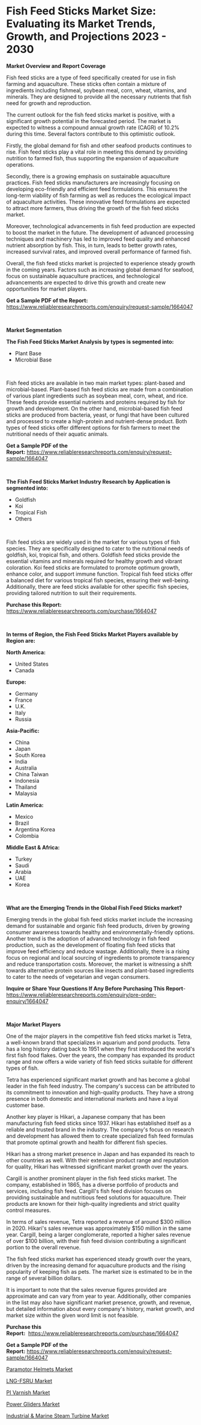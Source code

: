<p><h1>Fish Feed Sticks Market Size: Evaluating its Market Trends, Growth, and Projections 2023 - 2030</h1></p><p><strong>Market Overview and Report Coverage</strong></p>
<p><p>Fish feed sticks are a type of feed specifically created for use in fish farming and aquaculture. These sticks often contain a mixture of ingredients including fishmeal, soybean meal, corn, wheat, vitamins, and minerals. They are designed to provide all the necessary nutrients that fish need for growth and reproduction.</p><p>The current outlook for the fish feed sticks market is positive, with a significant growth potential in the forecasted period. The market is expected to witness a compound annual growth rate (CAGR) of 10.2% during this time. Several factors contribute to this optimistic outlook.</p><p>Firstly, the global demand for fish and other seafood products continues to rise. Fish feed sticks play a vital role in meeting this demand by providing nutrition to farmed fish, thus supporting the expansion of aquaculture operations.</p><p>Secondly, there is a growing emphasis on sustainable aquaculture practices. Fish feed sticks manufacturers are increasingly focusing on developing eco-friendly and efficient feed formulations. This ensures the long-term viability of fish farming as well as reduces the ecological impact of aquaculture activities. These innovative feed formulations are expected to attract more farmers, thus driving the growth of the fish feed sticks market.</p><p>Moreover, technological advancements in fish feed production are expected to boost the market in the future. The development of advanced processing techniques and machinery has led to improved feed quality and enhanced nutrient absorption by fish. This, in turn, leads to better growth rates, increased survival rates, and improved overall performance of farmed fish.</p><p>Overall, the fish feed sticks market is projected to experience steady growth in the coming years. Factors such as increasing global demand for seafood, focus on sustainable aquaculture practices, and technological advancements are expected to drive this growth and create new opportunities for market players.</p></p>
<p><strong>Get a Sample PDF of the Report:</strong> <a href="https://www.reliableresearchreports.com/enquiry/request-sample/1664047">https://www.reliableresearchreports.com/enquiry/request-sample/1664047</a></p>
<p>&nbsp;</p>
<p><strong>Market Segmentation</strong></p>
<p><strong>The Fish Feed Sticks Market Analysis by types is segmented into:</strong></p>
<p><ul><li>Plant Base</li><li>Microbial Base</li></ul></p>
<p>&nbsp;</p>
<p><p>Fish feed sticks are available in two main market types: plant-based and microbial-based. Plant-based fish feed sticks are made from a combination of various plant ingredients such as soybean meal, corn, wheat, and rice. These feeds provide essential nutrients and proteins required by fish for growth and development. On the other hand, microbial-based fish feed sticks are produced from bacteria, yeast, or fungi that have been cultured and processed to create a high-protein and nutrient-dense product. Both types of feed sticks offer different options for fish farmers to meet the nutritional needs of their aquatic animals.</p></p>
<p><strong>Get a Sample PDF of the Report:</strong>&nbsp;<a href="https://www.reliableresearchreports.com/enquiry/request-sample/1664047">https://www.reliableresearchreports.com/enquiry/request-sample/1664047</a></p>
<p>&nbsp;</p>
<p><strong>The Fish Feed Sticks Market Industry Research by Application is segmented into:</strong></p>
<p><ul><li>Goldfish</li><li>Koi</li><li>Tropical Fish</li><li>Others</li></ul></p>
<p>&nbsp;</p>
<p><p>Fish feed sticks are widely used in the market for various types of fish species. They are specifically designed to cater to the nutritional needs of goldfish, koi, tropical fish, and others. Goldfish feed sticks provide the essential vitamins and minerals required for healthy growth and vibrant coloration. Koi feed sticks are formulated to promote optimum growth, enhance color, and support immune function. Tropical fish feed sticks offer a balanced diet for various tropical fish species, ensuring their well-being. Additionally, there are feed sticks available for other specific fish species, providing tailored nutrition to suit their requirements.</p></p>
<p><strong>Purchase this Report:</strong>&nbsp; <a href="https://www.reliableresearchreports.com/purchase/1664047">https://www.reliableresearchreports.com/purchase/1664047</a></p>
<p>&nbsp;</p>
<p><strong>In terms of Region, the Fish Feed Sticks Market Players available by Region are:</strong></p>
<p>
    <p> <strong> North America: </strong>
        <ul>
            <li>United States</li>
            <li>Canada</li>
        </ul>
        </p> 
    <p> <strong> Europe: </strong>
        <ul>
            <li>Germany</li>
            <li>France</li>
            <li>U.K.</li>
            <li>Italy</li>
            <li>Russia</li>
        </ul>
        </p> 
    <p> <strong> Asia-Pacific: </strong>
        <ul>
            <li>China</li>
            <li>Japan</li>
            <li>South Korea</li>
            <li>India</li>
            <li>Australia</li>
            <li>China Taiwan</li>
            <li>Indonesia</li>
            <li>Thailand</li>
            <li>Malaysia</li>
        </ul>
        </p> 
    <p> <strong> Latin America: </strong>
        <ul>
            <li>Mexico</li>
            <li>Brazil</li>
            <li>Argentina Korea</li>
            <li>Colombia</li>
        </ul>
        </p> 
    <p> <strong> Middle East & Africa: </strong>
        <ul>
            <li>Turkey</li>
            <li>Saudi</li>
            <li>Arabia</li>
            <li>UAE</li>
            <li>Korea</li>
        </ul>
    </p>
    </p>
<p>&nbsp;</p>
<p><strong>What are the Emerging Trends in the Global Fish Feed Sticks market?</strong></p>
<p><p>Emerging trends in the global fish feed sticks market include the increasing demand for sustainable and organic fish feed products, driven by growing consumer awareness towards healthy and environmentally-friendly options. Another trend is the adoption of advanced technology in fish feed production, such as the development of floating fish feed sticks that improve feed efficiency and reduce wastage. Additionally, there is a rising focus on regional and local sourcing of ingredients to promote transparency and reduce transportation costs. Moreover, the market is witnessing a shift towards alternative protein sources like insects and plant-based ingredients to cater to the needs of vegetarian and vegan consumers.</p></p>
<p><strong>Inquire or Share Your Questions If Any Before Purchasing This Report</strong>- <a href="https://www.reliableresearchreports.com/enquiry/pre-order-enquiry/1664047">https://www.reliableresearchreports.com/enquiry/pre-order-enquiry/1664047</a></p>
<p>&nbsp;</p>
<p><strong>Major Market Players</strong></p>
<p><p>One of the major players in the competitive fish feed sticks market is Tetra, a well-known brand that specializes in aquarium and pond products. Tetra has a long history dating back to 1951 when they first introduced the world's first fish food flakes. Over the years, the company has expanded its product range and now offers a wide variety of fish feed sticks suitable for different types of fish.</p><p>Tetra has experienced significant market growth and has become a global leader in the fish feed industry. The company's success can be attributed to its commitment to innovation and high-quality products. They have a strong presence in both domestic and international markets and have a loyal customer base.</p><p>Another key player is Hikari, a Japanese company that has been manufacturing fish feed sticks since 1937. Hikari has established itself as a reliable and trusted brand in the industry. The company's focus on research and development has allowed them to create specialized fish feed formulas that promote optimal growth and health for different fish species.</p><p>Hikari has a strong market presence in Japan and has expanded its reach to other countries as well. With their extensive product range and reputation for quality, Hikari has witnessed significant market growth over the years.</p><p>Cargill is another prominent player in the fish feed sticks market. The company, established in 1865, has a diverse portfolio of products and services, including fish feed. Cargill's fish feed division focuses on providing sustainable and nutritious feed solutions for aquaculture. Their products are known for their high-quality ingredients and strict quality control measures.</p><p>In terms of sales revenue, Tetra reported a revenue of around $300 million in 2020. Hikari's sales revenue was approximately $150 million in the same year. Cargill, being a larger conglomerate, reported a higher sales revenue of over $100 billion, with their fish feed division contributing a significant portion to the overall revenue.</p><p>The fish feed sticks market has experienced steady growth over the years, driven by the increasing demand for aquaculture products and the rising popularity of keeping fish as pets. The market size is estimated to be in the range of several billion dollars.</p><p>It is important to note that the sales revenue figures provided are approximate and can vary from year to year. Additionally, other companies in the list may also have significant market presence, growth, and revenue, but detailed information about every company's history, market growth, and market size within the given word limit is not feasible.</p></p>
<p><strong>Purchase this Report:</strong>&nbsp;&nbsp;<a href="https://www.reliableresearchreports.com/purchase/1664047">https://www.reliableresearchreports.com/purchase/1664047</a></p>
<p></p>
<p><strong>Get a Sample PDF of the Report:</strong>&nbsp;<a href="https://www.reliableresearchreports.com/enquiry/request-sample/1664047">https://www.reliableresearchreports.com/enquiry/request-sample/1664047</a></p>
<p><p><a href="https://medium.com/@zoeyleannon2023/paramotor-helmets-market-size-growth-forecast-2023-2030-293cab0db152">Paramotor Helmets Market</a></p><p><a href="https://www.linkedin.com/pulse/decoding-lng-fsru-market-deep-dive-latest-trends-segmentation/">LNG-FSRU Market</a></p><p><a href="https://www.linkedin.com/pulse/pi-varnish-market-challenges-opportunities-growth-drivers/">PI Varnish Market</a></p><p><a href="https://medium.com/@porteradams98/power-gliders-market-size-growth-forecast-2023-2030-3d092dc38e88">Power Gliders Market</a></p><p><a href="https://www.linkedin.com/pulse/industrial-amp-marine-steam-turbine-market-challenges-opportunities/">Industrial & Marine Steam Turbine Market</a></p></p>